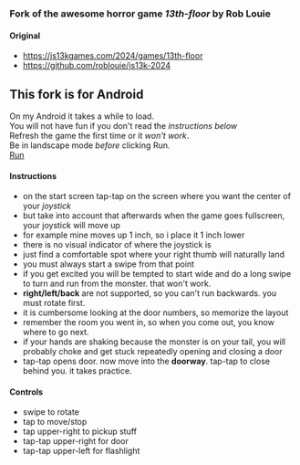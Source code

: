 ### Fork of the awesome horror game *13th-floor* by Rob Louie
#### Original
- https://js13kgames.com/2024/games/13th-floor
- https://github.com/roblouie/js13k-2024


## This fork is for Android

On my Android it takes a while to load.  
You will not have fun if you don't read the *instructions below*  
Refresh the game the first time or it *won't work*.  
Be in landscape mode *before* clicking Run.  
[Run](https://bacionejs.github.io/rob/mobile.html)  



#### Instructions
- on the start screen tap-tap on the screen where you want the center of your *joystick*
- but take into account that afterwards when the game goes fullscreen, your joystick will move up
- for example mine moves up 1 inch, so i place it 1 inch lower
- there is no visual indicator of where the joystick is
- just find a comfortable spot where your right thumb will naturally land
- you must always start a swipe from that point
- if you get excited you will be tempted to start wide and do a long swipe to turn and run from the monster. that won't work.
- **right/left/back** are not supported, so you can't run backwards. you must rotate first.
- it is cumbersome looking at the door numbers, so memorize the layout
- remember the room you went in, so when you come out, you know where to go next.
- if your hands are shaking because the monster is on your tail, you will probably choke and get stuck repeatedly opening and closing a door
- tap-tap opens door. now move into the **doorway**. tap-tap to close behind you. it takes practice.

#### Controls
- swipe to rotate
- tap to move/stop
- tap     upper-right to pickup stuff
- tap-tap upper-right for door
- tap-tap upper-left for flashlight 
